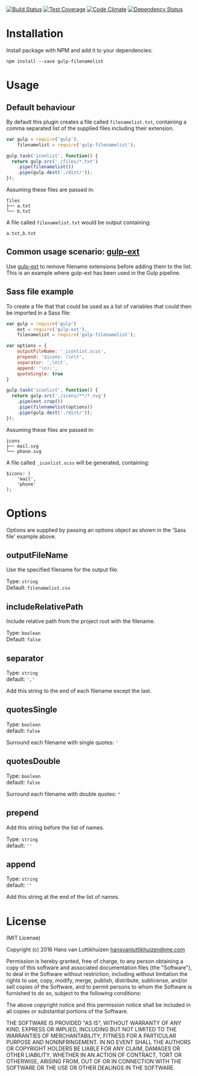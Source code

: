 [![Build Status](https://travis-ci.org/pindab0ter/gulp-filenamelist.svg?branch=master)](https://travis-ci.org/pindab0ter/gulp-filenamelist) [![Test Coverage](https://codeclimate.com/github/pindab0ter/gulp-filenamelist/badges/coverage.svg)](https://codeclimate.com/github/pindab0ter/gulp-filenamelist/coverage) [![Code Climate](https://codeclimate.com/github/pindab0ter/gulp-filenamelist/badges/gpa.svg)](https://codeclimate.com/github/pindab0ter/gulp-filenamelist) [![Dependency Status](https://david-dm.org/pindab0ter/gulp-filenamelist.svg)](https://david-dm.org/pindab0ter/gulp-filenamelist)

# Installation

Install package with NPM and add it to your dependencies:

`npm install --save gulp-filenamelist`

# Usage

## Default behaviour

By default this plugin creates a file called `filenamelist.txt`, containing a
comma separated list of the supplied files including their extension.

```js
var gulp = require('gulp'),
    filenamelist = require('gulp-filenamelist');

gulp.task('iconlist', function() {
  return gulp.src('./files/*.txt')
    .pipe(filenamelist())
    .pipe(gulp.dest('./dist/'));
});
```

Assuming these files are passed in:

```
files
├── a.txt
└── b.txt
```

A file called `filenamelist.txt` would be output containing:

```
a.txt,b.txt
```

## Common usage scenario:  [gulp-ext](https://www.npmjs.com/package/gulp-ext)

Use [gulp-ext](https://www.npmjs.com/package/gulp-ext) to remove filename
extensions before adding them to the list. This is an example where gulp-ext
has been used in the Gulp pipeline.

## Sass file example

To create a file that that could be used as a list of variables that could then
be imported in a Sass file:

```js
var gulp = require('gulp')
    ext = require('gulp-ext'),
    filenamelist = require('gulp-filenamelist');

var options = {
    outputFileName: '_iconlist.scss',
    prepend: '$icons: (\n\t',
    separator: ',\n\t',
    append: '\n);',
    quoteSingle: true
}

gulp.task('iconlist', function() {
  return gulp.src('./icons/**/*.svg')
    .pipe(ext.crop())
    .pipe(filenamelist(options))
    .pipe(gulp.dest('./dist/'));
});
```

Assuming these files are passed in:

```
icons
├── mail.svg
└── phone.svg
```

A file called `_iconlist.scss` will be generated, containing:

```
$icons: (
    'mail',
    'phone'
);
```

# Options

Options are supplied by passing an options object as shown in the 'Sass file'
example above.

## outputFileName

Use the specified filename for the output file.

Type: `string`  
Default: `filenamelist.csv`

## includeRelativePath

Include relative path from the project root with the filename.

Type: `boolean`  
Default: `false`

## separator

Type: `string`  
default: `','`

Add this string to the end of each filename except the last.

## quotesSingle

Type: `boolean`  
default: `false`

Surround each filename with single quotes: `'`

## quotesDouble

Type: `boolean`  
default: `false`

Surround each filename with double quotes: `"`

## prepend

Add this string before the list of names.

Type: `string`  
default: `''`

## append

Type: `string`  
default: `''`

Add this string at the end of the list of names.

# License

(MIT License)

Copyright (c) 2016 Hans van Luttikhuizen <hansvanluttikhuizen@me.com>

Permission is hereby granted, free of charge, to any person obtaining
a copy of this software and associated documentation files (the
"Software"), to deal in the Software without restriction, including
without limitation the rights to use, copy, modify, merge, publish,
distribute, sublicense, and/or sell copies of the Software, and to
permit persons to whom the Software is furnished to do so, subject to
the following conditions:

The above copyright notice and this permission notice shall be
included in all copies or substantial portions of the Software.

THE SOFTWARE IS PROVIDED "AS IS", WITHOUT WARRANTY OF ANY KIND,
EXPRESS OR IMPLIED, INCLUDING BUT NOT LIMITED TO THE WARRANTIES OF
MERCHANTABILITY, FITNESS FOR A PARTICULAR PURPOSE AND
NONINFRINGEMENT. IN NO EVENT SHALL THE AUTHORS OR COPYRIGHT HOLDERS BE
LIABLE FOR ANY CLAIM, DAMAGES OR OTHER LIABILITY, WHETHER IN AN ACTION
OF CONTRACT, TORT OR OTHERWISE, ARISING FROM, OUT OF OR IN CONNECTION
WITH THE SOFTWARE OR THE USE OR OTHER DEALINGS IN THE SOFTWARE.
